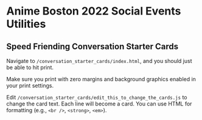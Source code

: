 # Anime Boston 2022 Social Events Utilities

## Speed Friending Conversation Starter Cards

Navigate to `/conversation_starter_cards/index.html`, and you should just be able to hit print.

Make sure you print with zero margins and background graphics enabled in your print settings.

Edit `/conversation_starter_cards/edit_this_to_change_the_cards.js` to change the card text.  Each line will become a card.  You can use HTML for formatting (e.g., `<br />`, `<strong>`, `<em>`).
